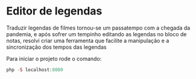 # Editor de legendas

Traduzir legendas de filmes tornou-se um passatempo com a chegada da pandemia, e após sofrer um tempinho editando 
as legendas no bloco de notas, resolvi criar uma ferramenta que facilite a manipulação e a sincronização dos
tempos das legendas

Para iniciar o projeto rode o comando:
```php
php -S localhost:8080
``` 